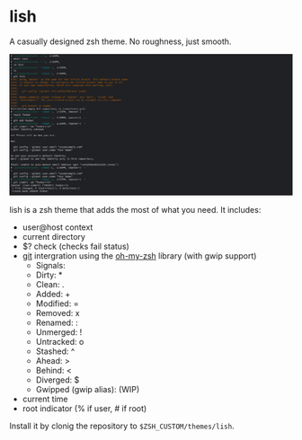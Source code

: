 # lish
A casually designed zsh theme. No roughness, just smooth.

![Screenshot](screenshot-lish.png)

lish is a zsh theme that adds the most of what you need. It includes:

* user@host context
* current directory
* $? check (checks fail status)
* [git](https://git-scm.com) intergration using the [oh-my-zsh](https://github.com/ohmyzsh/ohmyzsh) library (with gwip support)
  * Signals:
  * Dirty: *
  * Clean: .
  * Added: +
  * Modified: =
  * Removed: x
  * Renamed: :
  * Unmerged: !
  * Untracked: o
  * Stashed: ^
  * Ahead: >
  * Behind: <
  * Diverged: $
  * Gwipped (gwip alias): (WIP)
* current time
* root indicator (% if user, # if root)

Install it by clonig the repository to ```$ZSH_CUSTOM/themes/lish```.
  
